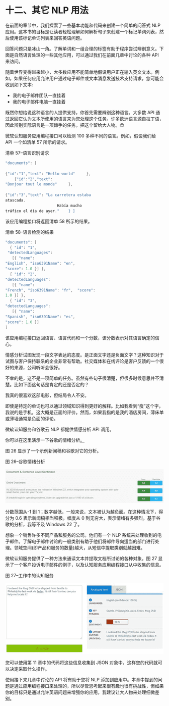 # 十二、其它 NLP 用法

在前面的章节中，我们探索了一些基本功能和代码来创建一个简单的问答式 NLP 应用。这本书的目标是让读者轻松理解如何解析句子来创建一个标记单词列表，然后使用该标记单词列表来回答英语问题。

回答问题只是冰山一角。了解单词和一组合理的标签有助于程序尝试辨别意义。下面是自然语言处理的一些其他应用，可以通过我们在前面几章中讨论的各种 API 来访问。

随着世界变得越来越小，大多数应用不能简单地假设用户正在输入英文文本。例如，如果任何应用允许用户通过电子邮件或文本消息发送技术支持请求，您可能会收到如下文本:

*   我的电子邮件团队一直挂着
*   我的电子邮件电脑一直挂着

既然你想给说这种语言的人提供支持，你首先需要辨别这种语言。大多数 API 通过返回它认为文本所使用的语言来为您处理这个任务。许多欧洲语言源自拉丁语，因此辨别实际语言是一项棘手的任务。把这个留给大人物。😊

微软认知服务应用编程接口可以检测 100 多种不同的语言。例如，假设我们给 API 一个如清单 57 所示的请求。

清单 57–语言识别请求

```cs
"documents": [

{"id":"1","text": "Hello world"     },
    {"id":"2","text":
"Bonjour tout le monde"     },

{"id":"3","text": "La carretera estaba
atascada. 
                       Había mucho
tráfico el día de ayer."    } ]

```

该应用编程接口将返回清单 58 所示的结果。

清单 58–语言检测的结果

```cs
"documents": [
  { "id": "1",
 "detectedLanguages": 
   [{ "name":
"English", "iso6391Name": "en",
"score": 1.0 }] }, 
  { "id": "2",
"detectedLanguages": 
   [{ "name":
"French", "iso6391Name": "fr",  "score":
1.0 }] }, 
  { "id": "3",
"detectedLanguages": 
   [{ "name":
"Spanish", "iso6391Name": "es",
"score": 1.0 }]
]

```

该应用编程接口返回语言、语言代码和一个分数，该分数表示对其语言确定的信心。

情感分析试图发现一段文字表达的态度。是正面文字还是负面文字？这种知识对于试图与客户保持联系的企业非常有帮助。社交媒体和在线评论是客户反馈的一个很好的来源，公司听听会很好。

不幸的是，这不是一项简单的任务。虽然有些句子很清楚，但很多时候意思并不清楚。比如下面这句话是肯定的还是否定的？

我真的很喜欢这部电影，但结局令人不安。

即使是特定的单词也可以通过领域知识得到更好的解释。比如我看到“瘦”这个字，我说的是手机，这大概是正面的评价。然而，如果我指的是我的酒店房间，薄床单或薄墙通常是负面的评论。

微软认知服务和谷歌云 NLP 都提供情感分析 API 调用。

你可以在这里演示一下谷歌的情绪分析[。](https://cloud.google.com/natural-language/)

图 26 显示了一个示例新闻稿和谷歌对它的分析。

图 26–谷歌情绪分析

![](img/image024.jpg)

分数范围从-1 到 1；数字越低，一般来说，文本被认为越负面。在这种情况下，得分为 0.6 表示新闻稿相当积极。幅度从 0 到无穷大，表示情绪有多强烈。基于谷歌的分析，我等不及 Windows 22 了。

想象一个销售许多不同产品和服务的公司。他们有一个 NLP 系统来处理收到的电子邮件。了解电子邮件讨论的一般类别有助于他们将邮件导向适当的部门进行处理。领域空间(即产品和服务的数量)越大，从短信中提取类别就越困难。

微软认知服务提供了一种方法来通读文本并提取文档所讨论的各种对象。图 27 显示了一个客户投诉电子邮件的例子，以及认知服务应用编程接口从中收集的信息。

图 27–工作中的认知服务

![](img/image025.jpg)

您可以使用第 11 章中的代码将这些信息收集到 JSON 对象中，这样您的代码就可以决定采取什么操作。

使用接下来几章中讨论的 API 将有助于您将 NLP 添加到应用中。本章中提到的问题是通过应用编程接口来处理的，所以尽管思考起来很有趣也很有挑战性，但如果你的目标只是通过允许英语问题来增强你的应用，我建议让大人物来处理细微差别。